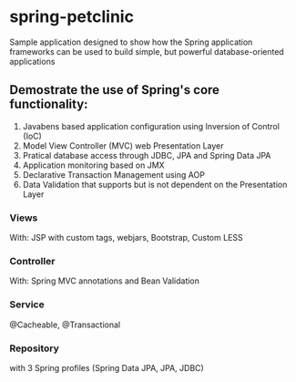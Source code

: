 # spring-petclinic
Sample application designed to show how the Spring application frameworks can be used to build simple, but powerful database-oriented applications

## Demostrate the use of Spring's core functionality:
1. Javabens based application configuration using Inversion of Control (IoC)
1. Model View Controller (MVC) web Presentation Layer
1. Pratical database access through JDBC, JPA and Spring Data JPA
1. Application monitoring based on JMX
1. Declarative Transaction Management using AOP
1. Data Validation that supports but is not dependent on the Presentation Layer

### Views 
With: JSP with custom tags, webjars, Bootstrap, Custom LESS

### Controller
With: Spring MVC annotations and Bean Validation

### Service 
@Cacheable, @Transactional

### Repository
with 3 Spring profiles (Spring Data JPA, JPA, JDBC)
